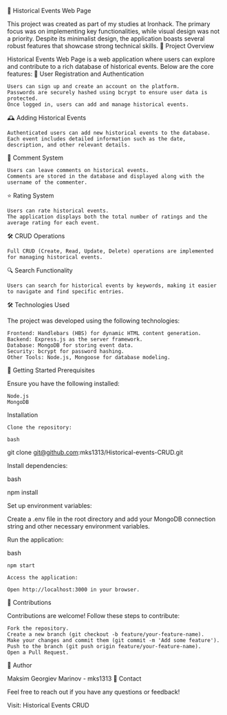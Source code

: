 📜 Historical Events Web Page

This project was created as part of my studies at Ironhack. The primary focus was on implementing key functionalities, while visual design was not a priority. Despite its minimalist design, the application boasts several robust features that showcase strong technical skills.
🌟 Project Overview

Historical Events Web Page is a web application where users can explore and contribute to a rich database of historical events. Below are the core features:
🔐 User Registration and Authentication

    Users can sign up and create an account on the platform.
    Passwords are securely hashed using bcrypt to ensure user data is protected.
    Once logged in, users can add and manage historical events.

🕰️ Adding Historical Events

    Authenticated users can add new historical events to the database.
    Each event includes detailed information such as the date, description, and other relevant details.

💬 Comment System

    Users can leave comments on historical events.
    Comments are stored in the database and displayed along with the username of the commenter.

⭐ Rating System

    Users can rate historical events.
    The application displays both the total number of ratings and the average rating for each event.

🛠️ CRUD Operations

    Full CRUD (Create, Read, Update, Delete) operations are implemented for managing historical events.

🔍 Search Functionality

    Users can search for historical events by keywords, making it easier to navigate and find specific entries.

🛠️ Technologies Used

The project was developed using the following technologies:

    Frontend: Handlebars (HBS) for dynamic HTML content generation.
    Backend: Express.js as the server framework.
    Database: MongoDB for storing event data.
    Security: bcrypt for password hashing.
    Other Tools: Node.js, Mongoose for database modeling.

🚀 Getting Started
Prerequisites

Ensure you have the following installed:

    Node.js
    MongoDB

Installation

    Clone the repository:

    bash

git clone git@github.com:mks1313/Historical-events-CRUD.git

Install dependencies:

bash

npm install

Set up environment variables:

Create a .env file in the root directory and add your MongoDB connection string and other necessary environment variables.

Run the application:

bash

    npm start

    Access the application:

    Open http://localhost:3000 in your browser.

🤝 Contributions

Contributions are welcome! Follow these steps to contribute:

    Fork the repository.
    Create a new branch (git checkout -b feature/your-feature-name).
    Make your changes and commit them (git commit -m 'Add some feature').
    Push to the branch (git push origin feature/your-feature-name).
    Open a Pull Request.

👤 Author

Maksim Georgiev Marinov - mks1313
📧 Contact

Feel free to reach out if you have any questions or feedback!

Visit: Historical Events CRUD
